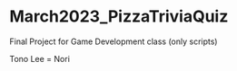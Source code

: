 # March2023_PizzaTriviaQuiz
Final Project for Game Development class (only scripts)

Tono Lee = Nori
